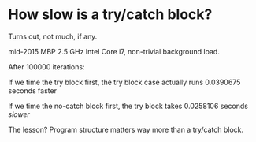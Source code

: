 # How slow is a try/catch block? 

Turns out, not much, if any.

mid-2015 MBP 2.5 GHz Intel Core i7, non-trivial background load.

After 100000 iterations:

If we time the try block first, the try block case actually runs 0.0390675 seconds faster

If we time the no-catch block first, the try block takes 0.0258106 seconds *slower*

The lesson?  Program structure matters way more than a try/catch block.
